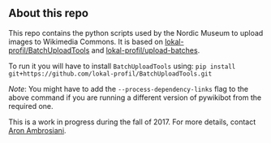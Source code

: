 ## About this repo
This repo contains the python scripts used by the Nordic Museum to upload images to Wikimedia Commons. It is based on
[lokal-profil/BatchUploadTools](https://github.com/lokal-profil/BatchUploadTools) and [lokal-profil/upload-batches](https://github.com/lokal-profil/upload-batches).

To run it you will have to install `BatchUploadTools` using:
`pip install git+https://github.com/lokal-profil/BatchUploadTools.git`

*Note*: You might have to add the `--process-dependency-links` flag to the above
command if you are running a different version of pywikibot from the required one.

This is a work in progress during the fall of 2017. For more details, contact [Aron Ambrosiani](/ambrosiani).